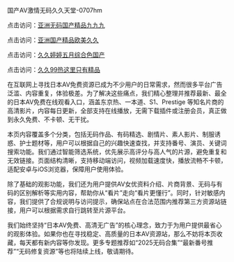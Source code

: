 国产AV激情无码久久天堂-0707hm


点击访问：<a href="https://rtj-3zo.pages.dev/">亚洲无码国产精品九九九</a>

点击访问：<a href="https://vassv.pages.dev/">亚洲国产精品欧美久久</a>

点击访问：<a href="https://gda-c7m.pages.dev/">久久婷婷五月综合色国产</a>

点击访问：<a href="https://cfad.pages.dev/">久久99热这里只有精品</a>


在互联网上寻找日本AV免费资源已成为不少用户的日常需求，然而很多平台广告泛滥、内容重复，体验极差。为了解决这些痛点，我们精心整理并推荐最新、最全的日本AV免费在线观看入口，涵盖东京热、一本道、S1、Prestige 等知名片商的高清影片，内容每日更新，全部支持在线播放，无需下载插件或注册会员，真正做到永久免费、不卡顿、无干扰。

本页内容覆盖多个分类，包括无码作品、有码精选、剧情片、素人影片、制服诱惑、护士题材等，用户可以根据自己的兴趣快速查找，并支持番号、演员、关键词搜索功能。我们通过智能筛选系统，优先展示高评分与高人气的片源，避免重复和无效链接。页面结构清晰，支持移动端访问，视频加载速度快，播放流畅不卡顿，适配安卓与iOS浏览器，保障用户使用体验。

除了基础的观影功能，我们还为用户提供AV女优资料介绍、片商背景、无码与有码的区别解析等实用内容，帮助你从“看片”走向“看片更懂行”。同时，针对敏感内容，我们提供了合规说明与访问提示，确保站点在合法范围内推荐第三方资源站链接，用户可以根据需求自行跳转至片源平台。

我们始终坚持“日本AV免费、高清无广告”的核心理念，致力于为用户提供最省心的观影体验。如果你也在寻找稳定、高质量的日本AV资源站，那么不妨将本页收藏，每天都有新内容等你发现。更多专题推荐如“2025无码合集”“最新番号推荐”“无码修复资源”等也将陆续上线，敬请期待。




<span style="display:none;">[Canonical link]( ）</span>

